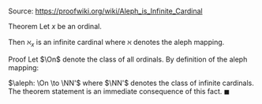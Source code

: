 # 

Source: https://proofwiki.org/wiki/Aleph_is_Infinite_Cardinal

Theorem
Let $x$ be an ordinal.

Then $\aleph_x$ is an infinite cardinal where $\aleph$ denotes the aleph mapping.


Proof
Let $\On$ denote the class of all ordinals.
By definition of the aleph mapping:

$\aleph: \On \to \NN'$
where $\NN'$ denotes the class of infinite cardinals.
The theorem statement is an immediate consequence of this fact.
$\blacksquare$





